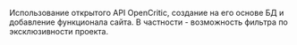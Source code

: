 Использование открытого API OpenCritic, создание на его основе БД и добавление функционала сайта. В частности - возможность фильтра по эксклюзивности проекта.

